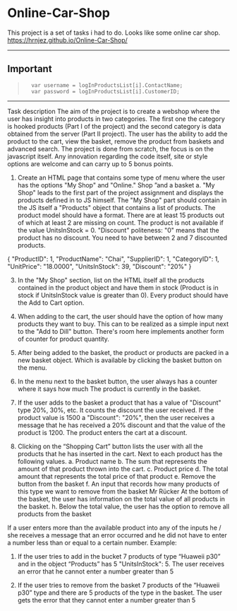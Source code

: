 # Online-Car-Shop
This project is a set of tasks i had to do. Looks like some online car shop.  
https://hrnjez.github.io/Online-Car-Shop/
***
## Important
>       var username = logInProductsList[i].ContactName;
>       var password = logInProductsList[i].CustomerID;
***
Task description
The aim of the project is to create a webshop where the user has insight into products in two categories. The first one
the category is hooked products (Part I of the project) and the second category is data obtained from the server (Part II
project). The user has the ability to add the product to the cart, view the basket, remove the product from
baskets and advanced search.
The project is done from scratch, the focus is on the javascript itself. Any innovation regarding the code itself,
site or style options are welcome and can carry up to 5 bonus points.
1. Create an HTML page that contains some type of menu where the user has the options "My Shop" and "Online."
Shop ”and a basket
a. "My Shop" leads to the first part of the project assignment and displays the products defined in
to JS himself.
The "My Shop" part should contain in the JS itself a "Products" object that contains a list of products.
The product model should have a format. There are at least 15 products out of which at least 2 are missing
on count. The product is not available if the value UnitsInStock = 0. "Discount" politeness: "0" means
that the product has no discount. You need to have between 2 and 7 discounted products.

{
"ProductID": 1,
"ProductName": "Chai",
"SupplierID": 1,
"CategoryID": 1,
"UnitPrice": "18.0000",
"UnitsInStock": 39,
"Discount": "20%"
}

3. In the "My Shop" section, list on the HTML itself all the products contained in the product object and
have them in stock (Product is in stock if UnitsInStock value is greater than 0). Every product
should have the Add to Cart option.

4. When adding to the cart, the user should have the option of how many products they want to buy. This can
to be realized as a simple input next to the "Add to Dill" button. There's room here
implements another form of counter for product quantity.
5. After being added to the basket, the product or products are packed in a new basket object. Which is available
by clicking the basket button on the menu.
6. In the menu next to the basket button, the user always has a counter where it says how much
The product is currently in the basket.
7. If the user adds to the basket a product that has a value of "Discount" type 20%, 30%, etc. It counts
the discount the user received. If the product value is 1500 a "Discount": "20%", then the user
receives a message that he has received a 20% discount and that the value of the product is 1200. The product enters the cart
at a discount.
8. Clicking on the “Shopping Cart” button lists the user with all the products that he has inserted in the cart. Next to
each product has the following values.
a. Product name
b. The sum that represents the amount of that product thrown into the cart.
c. Product price
d. The total amount that represents the total price of that product
e. Remove the button from the basket
f. An input that records how many products of this type we want to remove from the basket
Mr Rücker At the bottom of the basket, the user has information on the total value of all products in the basket.
h. Below the total value, the user has the option to remove all products from the basket

If a user enters more than the available product into any of the inputs he / she receives a message that
an error occurred and he did not have to enter a number less than or equal to a certain number.
Example:
1) If the user tries to add in the bucket 7 products of type “Huaweii p30” and in the object “Products”
has 5 "UnitsInStock": 5. The user receives an error that he cannot enter a number greater than 5

2) If the user tries to remove from the basket 7 products of the “Huaweii p30” type and there are 5 products of the type in the basket.
The user gets the error that they cannot enter a number greater than 5
